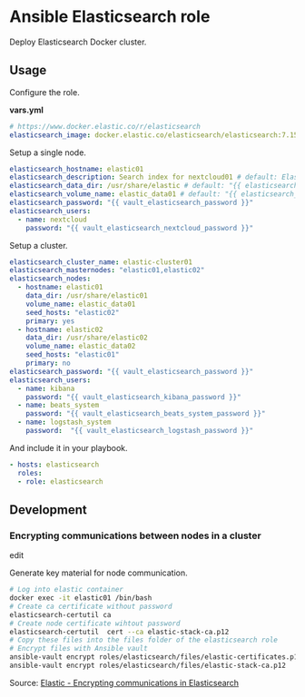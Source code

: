 # Ansible Elasticsearch role

Deploy Elasticsearch Docker cluster.

## Usage

Configure the role.

**vars.yml**

```yml
# https://www.docker.elastic.co/r/elasticsearch
elasticsearch_image: docker.elastic.co/elasticsearch/elasticsearch:7.15.2
```

Setup a single node.

```yml
elasticsearch_hostname: elastic01
elasticsearch_description: Search index for nextcloud01 # default: Elasticsearch
elasticsearch_data_dir: /usr/share/elastic # default: "{{ elasticsearch_hostname }}"
elasticsearch_volume_name: elastic_data01 # default: "{{ elasticsearch_hostname }}"
elasticsearch_password: "{{ vault_elasticsearch_password }}"
elasticsearch_users:
  - name: nextcloud
    password: "{{ vault_elasticsearch_nextcloud_password }}"
```

Setup a cluster.

```yml
elasticsearch_cluster_name: elastic-cluster01
elasticsearch_masternodes: "elastic01,elastic02"
elasticsearch_nodes:
  - hostname: elastic01
    data_dir: /usr/share/elastic01
    volume_name: elastic_data01
    seed_hosts: "elastic02"
    primary: yes
  - hostname: elastic02
    data_dir: /usr/share/elastic02
    volume_name: elastic_data02
    seed_hosts: "elastic01"
    primary: no
elasticsearch_password: "{{ vault_elasticsearch_password }}"
elasticsearch_users:
  - name: kibana
    password: "{{ vault_elasticsearch_kibana_password }}"
  - name: beats_system
    password: "{{ vault_elasticsearch_beats_system_password }}"
  - name: logstash_system
    password:  "{{ vault_elasticsearch_logstash_password }}"
```

And include it in your playbook.

```yml
- hosts: elasticsearch
  roles:
  - role: elasticsearch
```

## Development

### Encrypting communications between nodes in a cluster
edit

Generate key material for node communication.

```bash
# Log into elastic container
docker exec -it elastic01 /bin/bash
# Create ca certificate without password
elasticsearch-certutil ca
# Create node certificate wihtout password
elasticsearch-certutil  cert --ca elastic-stack-ca.p12
# Copy these files into the files folder of the elasticsearch role
# Encrypt files with Ansible vault
ansible-vault encrypt roles/elasticsearch/files/elastic-certificates.p12
ansible-vault encrypt roles/elasticsearch/files/elastic-stack-ca.p12
```

Source: [Elastic - Encrypting communications in Elasticsearch](https://www.elastic.co/guide/en/elasticsearch/reference/current/configuring-tls.html)